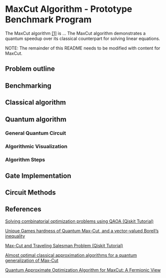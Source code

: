 # MaxCut Algorithm - Prototype Benchmark Program

The MaxCut algorithm [[1]](#references) is ... 
The MaxCut algorithm demonstrates a quantum speedup over its classical counterpart for solving linear equations. 

NOTE: The remainder of this README needs to be modified with content for MaxCut.

## Problem outline


## Benchmarking


## Classical algorithm


## Quantum algorithm


### General Quantum Circuit


### Algorithmic Visualization



### Algorithm Steps

  

## Gate Implementation



## Circuit Methods


## References

[Solving combinatorial optimization problems using QAOA (Qiskit Tutorial)](https://qiskit.org/textbook/ch-applications/qaoa.html)

[Unique Games hardness of Quantum Max-Cut,
and a vector-valued Borell’s inequality](https://arxiv.org/pdf/2111.01254.pdf)

[Max-Cut and Traveling Salesman Problem (Qiskit Tutorial)](https://qiskit.org/documentation/optimization/tutorials/06_examples_max_cut_and_tsp.html)

[Almost optimal classical approximation algorithms
for a quantum generalization of Max-Cut](https://arxiv.org/pdf/1909.08846.pdf)

[Quantum Approximate Optimization Algorithm for MaxCut: A Fermionic View](https://arxiv.org/pdf/1706.02998.pdf)